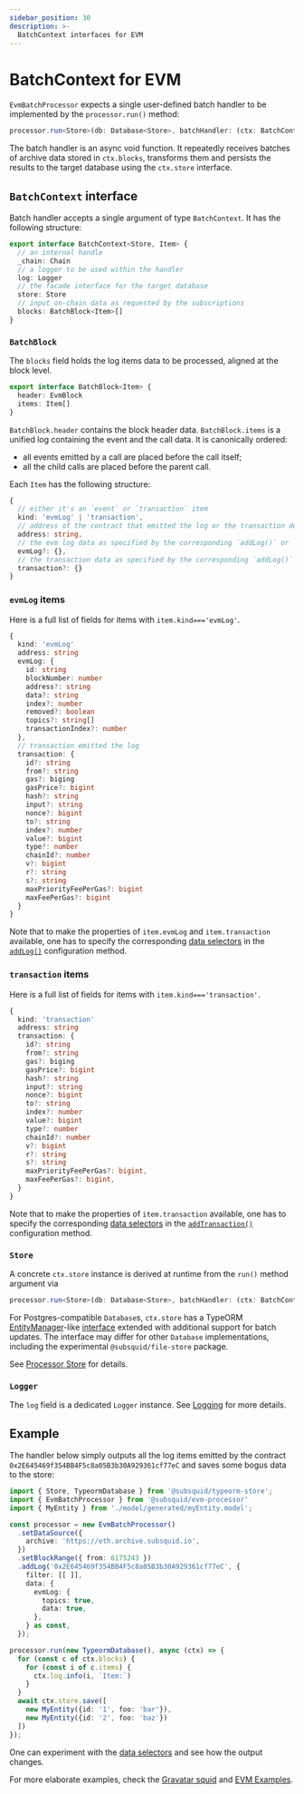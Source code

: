 ```yaml
---
sidebar_position: 30
description: >-
  BatchContext interfaces for EVM
---
```


# BatchContext for EVM

`EvmBatchProcessor` expects a single user-defined batch handler to be implemented by the `processor.run()` method: 
```ts
processor.run<Store>(db: Database<Store>, batchHandler: (ctx: BatchContext<Store>) => Promise<void>)
```

The batch handler is an async void function. It repeatedly receives batches of archive data stored in `ctx.blocks`, transforms them and persists the results to the target database using the `ctx.store` interface.

## `BatchContext` interface

Batch handler accepts a single argument of type `BatchContext`. It has the following structure:

```ts
export interface BatchContext<Store, Item> {
  // an internal handle
  _chain: Chain
  // a logger to be used within the handler
  log: Logger
  // the facade interface for the target database
  store: Store
  // input on-chain data as requested by the subscriptions
  blocks: BatchBlock<Item>[]
}
```

### `BatchBlock`

The `blocks` field holds the log items data to be processed, aligned at the block level.
```ts
export interface BatchBlock<Item> {
  header: EvmBlock
  items: Item[]
}
```

`BatchBlock.header` contains the block header data. `BatchBlock.items` is a unified log containing the event and the call data. It is canonically ordered:
 - all events emitted by a call are placed before the call itself;
 - all the child calls are placed before the parent call.

Each `Item` has the following structure:
```ts
{ 
  // either it's an `event` or `transaction` item
  kind: 'evmLog' | 'transaction',
  // address of the contract that emitted the log or the transaction destination
  address: string,
  // the evm log data as specified by the corresponding `addLog()` or `addTransaction()` data selectors
  evmLog?: {},
  // the transaction data as specified by the corresponding `addLog()` or `addTransaction()` data selectors
  transaction?: {}
}
```

### `evmLog` items

Here is a full list of fields for items with `item.kind==='evmLog'`.

```ts
{
  kind: 'evmLog'
  address: string
  evmLog: {
    id: string
    blockNumber: number
    address?: string
    data?: string
    index?: number
    removed?: boolean
    topics?: string[]
    transactionIndex?: number
  },
  // transaction emitted the log
  transaction: {
    id?: string
    from?: string
    gas?: biging
    gasPrice?: bigint
    hash?: string
    input?: string
    nonce?: bigint
    to?: string
    index?: number
    value?: bigint
    type?: number
    chainId?: number
    v?: bigint
    r?: string
    s?: string
    maxPriorityFeePerGas?: bigint
    maxFeePerGas?: bigint
  }
}
```

Note that to make the properties of `item.evmLog` and `item.transaction` available, one has to specify the corresponding [data selectors](/evm-indexing/configuration/#data-selectors) in the [`addLog()`](/evm-indexing/configuration/#evm-logs) configuration method.

### `transaction` items

Here is a full list of fields for items with `item.kind==='transaction'`.

```ts
{
  kind: 'transaction'
  address: string
  transaction: {
    id?: string
    from?: string
    gas?: biging
    gasPrice?: bigint
    hash?: string
    input?: string
    nonce?: bigint
    to?: string
    index?: number
    value?: bigint
    type?: number
    chainId?: number
    v?: bigint
    r?: string
    s?: string
    maxPriorityFeePerGas?: bigint,
    maxFeePerGas?: bigint,
  }
}
```

Note that to make the properties of `item.transaction` available, one has to specify the corresponding [data selectors](/evm-indexing/configuration/#data-selectors) in the [`addTransaction()`](/evm-indexing/configuration/#evm-transactions) configuration method.

### `Store`

A concrete `ctx.store` instance is derived at runtime from the `run()` method argument via

```ts
processor.run<Store>(db: Database<Store>, batchHandler: (ctx: BatchContext<Store>) => Promise<void>)
``` 
For Postgres-compatible `Database`s, `ctx.store` has a TypeORM [EntityManager](https://orkhan.gitbook.io/typeorm/docs/entity-manager-api)-like [interface](/basics/store/typeorm-store) extended with additional support for batch updates. The interface may differ for other `Database` implementations, including the experimental `@subsquid/file-store` package.

See [Processor Store](/basics/store) for details.

### `Logger`

The `log` field is a dedicated `Logger` instance. See [Logging](/basics/logging) for more details.

## Example

The handler below simply outputs all the log items emitted by the contract `0x2E645469f354BB4F5c8a05B3b30A929361cf77eC` and saves some bogus data to the store:

```ts
import { Store, TypeormDatabase } from '@subsquid/typeorm-store';
import { EvmBatchProcessor } from '@subsquid/evm-processor'
import { MyEntity } from './model/generated/myEntity.model';

const processor = new EvmBatchProcessor()
  .setDataSource({
    archive: 'https://eth.archive.subsquid.io',
  })
  .setBlockRange({ from: 6175243 })
  .addLog('0x2E645469f354BB4F5c8a05B3b30A929361cf77eC', {
    filter: [[ ]],
    data: {
      evmLog: {
        topics: true,
        data: true,
      },
    } as const,
  });

processor.run(new TypeormDatabase(), async (ctx) => {
  for (const c of ctx.blocks) {
    for (const i of c.items) {
      ctx.log.info(i, `Item:`)
    }
  }
  await ctx.store.save([
    new MyEntity({id: '1', foo: 'bar'}), 
    new MyEntity({id: '2', foo: 'baz'})
  ])
});
```

One can experiment with the [data selectors](/evm-indexing/configuration/#data-selectors) and see how the output changes.

For more elaborate examples, check the [Gravatar squid](https://github.com/subsquid/squid-evm-template/tree/gravatar-squid) and [EVM Examples](/examples).
